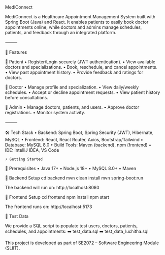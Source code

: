 MediConnect

MediConnect is a Healthcare Appointment Management System built with Spring Boot (Java) and React.
It enables patients to easily book doctor appointments online, while doctors and admins manage schedules, patients, and feedback through an integrated platform.

⸻

🚀 Features

🔹 Patient
	•	Register/Login securely (JWT authentication).
	•	View available doctors and specializations.
	•	Book, reschedule, and cancel appointments.
	•	View past appointment history.
	•	Provide feedback and ratings for doctors.

🔹 Doctor
	•	Manage profile and specialization.
	•	View daily/weekly schedules.
	•	Accept or decline appointment requests.
	•	View patient history before consultations.

🔹 Admin
	•	Manage doctors, patients, and users.
	•	Approve doctor registrations.
	•	Monitor system activity.

⸻

🛠️ Tech Stack
	•	Backend: Spring Boot, Spring Security (JWT), Hibernate, MySQL
	•	Frontend: React, React Router, Axios, Bootstrap/Tailwind
	•	Database: MySQL 8.0
	•	Build Tools: Maven (backend), npm (frontend)
	•	IDE: IntelliJ IDEA, VS Code

    ⚡ Getting Started

🔹 Prerequisites
	•	Java 17+
	•	Node.js 18+
	•	MySQL 8.0+
	•	Maven

🔹 Backend Setup
cd backend
mvn clean install
mvn spring-boot:run

The backend will run on: http://localhost:8080

🔹 Frontend Setup
cd frontend
npm install
npm start

The frontend runs on: http://localhost:5173

🧪 Test Data

We provide a SQL script to populate test users, doctors, patients, schedules, and appointments:
➡️ test_data.sql
➡️ test_data_luchitha.sql


This project is developed as part of SE2072 – Software Engineering Module (SLIIT).